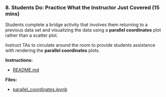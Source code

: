 ### 8. Students Do: Practice What the Instructor Just Covered (15 mins)

Students complete a bridge activity that involves them returning to a previous data set and visualizing the data using a **parallel coordinates** plot rather than a scatter plot.

Instruct TAs to circulate around the room to provide students assistance with rendering the **parallel coordinates** plots.

**Instructions:**

* [README.md](Activities/08-Stu_Parallel_Coordinates/README.md)

**Files:**

* [parallel_coordinates.ipynb](Activities/08-Stu_Parallel_Coordinates/Unsolved/parallel_coordinates.ipynb)
